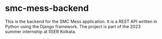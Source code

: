 # smc-mess-backend

This is the backend for the SMC Mess application. It is a REST API written in Python using the Django framework. The project is part of the 2023 summer internship at IISER Kolkata.
